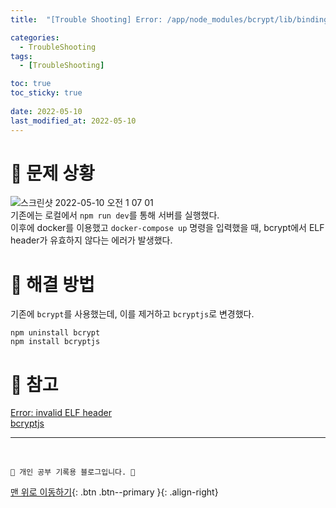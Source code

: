 ```yaml
---
title:  "[Trouble Shooting] Error: /app/node_modules/bcrypt/lib/binding/napi-v3/bcrypt_lib.node: invalid ELF header 해결"

categories:
  - TroubleShooting
tags:
  - [TroubleShooting]

toc: true
toc_sticky: true
 
date: 2022-05-10
last_modified_at: 2022-05-10
---
```


# 🚨 문제 상황
![스크린샷 2022-05-10 오전 1 07 01](https://user-images.githubusercontent.com/59405576/167451298-6c6dcccc-5a4c-4a43-bb3d-2faa7818480e.png) <br>
기존에는 로컬에서 `npm run dev`를 통해 서버를 실행했다.<br>
이후에 docker를 이용했고 `docker-compose up` 명령을 입력했을 때, bcrypt에서 ELF header가 유효하지 않다는 에러가 발생했다.

# 🔮 해결 방법
기존에 `bcrypt`를 사용했는데, 이를 제거하고 `bcryptjs`로 변경했다.<br>
```
npm uninstall bcrypt
npm install bcryptjs
```

# 📝 참고
[Error: invalid ELF header](https://github.com/kelektiv/node.bcrypt.js/issues/755) <br>
[bcryptjs](https://www.npmjs.com/package/bcryptjs)

***
<br>

    💛 개인 공부 기록용 블로그입니다. 👻

[맨 위로 이동하기](#){: .btn .btn--primary }{: .align-right}
